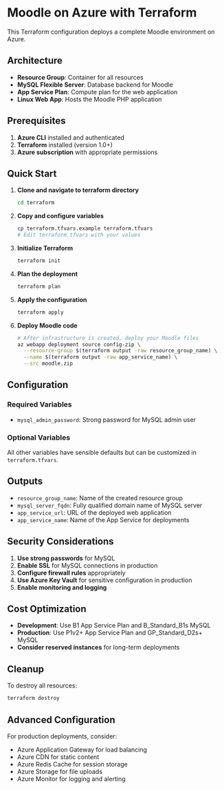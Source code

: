 # Moodle on Azure with Terraform

This Terraform configuration deploys a complete Moodle environment on Azure.

## Architecture

- **Resource Group**: Container for all resources
- **MySQL Flexible Server**: Database backend for Moodle
- **App Service Plan**: Compute plan for the web application
- **Linux Web App**: Hosts the Moodle PHP application

## Prerequisites

1. **Azure CLI** installed and authenticated
2. **Terraform** installed (version 1.0+)
3. **Azure subscription** with appropriate permissions

## Quick Start

1. **Clone and navigate to terraform directory**
   ```bash
   cd terraform
   ```

2. **Copy and configure variables**
   ```bash
   cp terraform.tfvars.example terraform.tfvars
   # Edit terraform.tfvars with your values
   ```

3. **Initialize Terraform**
   ```bash
   terraform init
   ```

4. **Plan the deployment**
   ```bash
   terraform plan
   ```

5. **Apply the configuration**
   ```bash
   terraform apply
   ```

6. **Deploy Moodle code**
   ```bash
   # After infrastructure is created, deploy your Moodle files
   az webapp deployment source config-zip \
     --resource-group $(terraform output -raw resource_group_name) \
     --name $(terraform output -raw app_service_name) \
     --src moodle.zip
   ```

## Configuration

### Required Variables

- `mysql_admin_password`: Strong password for MySQL admin user

### Optional Variables

All other variables have sensible defaults but can be customized in `terraform.tfvars`.

## Outputs

- `resource_group_name`: Name of the created resource group
- `mysql_server_fqdn`: Fully qualified domain name of MySQL server
- `app_service_url`: URL of the deployed web application
- `app_service_name`: Name of the App Service for deployments

## Security Considerations

1. **Use strong passwords** for MySQL
2. **Enable SSL** for MySQL connections in production
3. **Configure firewall rules** appropriately
4. **Use Azure Key Vault** for sensitive configuration in production
5. **Enable monitoring and logging**

## Cost Optimization

- **Development**: Use B1 App Service Plan and B_Standard_B1s MySQL
- **Production**: Use P1v2+ App Service Plan and GP_Standard_D2s+ MySQL
- **Consider reserved instances** for long-term deployments

## Cleanup

To destroy all resources:
```bash
terraform destroy
```

## Advanced Configuration

For production deployments, consider:
- Azure Application Gateway for load balancing
- Azure CDN for static content
- Azure Redis Cache for session storage
- Azure Storage for file uploads
- Azure Monitor for logging and alerting
